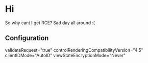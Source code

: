 # Hi
So why cant I get RCE?
Sad day all around :(

## Configuration
validateRequest="true"
controlRenderingCompatibilityVersion="4.5"
clientIDMode="AutoID"
viewStateEncryptionMode="Never"